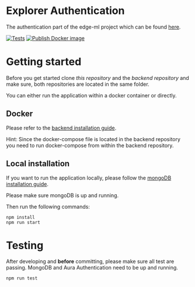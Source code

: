 # Explorer Authentication
The authentication part of the edge-ml project which can be found [here](https://github.com/edge-ml).

[![Tests](https://github.com/edge-ml/authentication/actions/workflows/tests.yml/badge.svg?branch=master)](https://github.com/edge-ml/authentication/actions/workflows/tests.yml)
[![Publish Docker image](https://github.com/edge-ml/authentication/actions/workflows/publishDocker.yml/badge.svg?branch=master)](https://github.com/edge-ml/authentication/actions/workflows/publishDocker.yml)

# Getting started
Before you get started clone *this repository* and the *backend repository* 
and make sure, both repositories are located in the same folder.

You can either run the application within a docker container or directly.

## Docker 
Please refer to the <a href="https://github.com/edge-ml/backend">backend installation guide</a>. 

Hint: Since the docker-compose file is located in the backend repository you need to 
run docker-compose from within the backend repository.

## Local installation
If you want to run the application locally, please follow the 
<a href="https://docs.mongodb.com/manual/installation/">mongoDB installation guide</a>.

Please make sure mongoDB is up and running.

Then run the following commands:
                                                                     
```
npm install
npm run start
```

# Testing
After developing and **before** committing, please make sure all test are passing. MongoDB and Aura Authentication
need to be up and running.

```
npm run test
```
